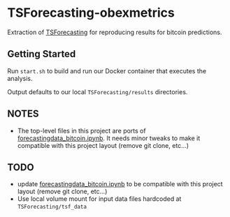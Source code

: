 # TSForecasting-obexmetrics

Extraction of [TSForecasting](https://github.com/rakshitha123/TSForecasting) for reproducing results for bitcoin predictions.

## Getting Started

Run `start.sh` to build and run our Docker container that executes the analysis.  

Output defaults to our local `TSForecasting/results` directories.

## NOTES

- The top-level files in this project are ports of [forecastingdata_bitcoin.ipynb](forecastingdata_bitcoin.ipynb). It needs minor tweaks to make it compatible with this project layout (remove git clone, etc...)

## TODO

- update [forecastingdata_bitcoin.ipynb](forecastingdata_bitcoin.ipynb) to be compatible with this project layout (remove git clone, etc...)
- Use local volume mount for input data files hardcoded at `TSForecasting/tsf_data`
